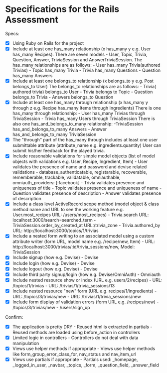 # Specifications for the Rails Assessment

Specs:
- [x] Using Ruby on Rails for the project
- [x] Include at least one has_many relationship (x has_many y e.g. User has_many Recipes).
      There are seven models - User, Topic, Trivia, Question, Answer, TriviaSession and AnswerTriviaSession.
      The has_many relationships are as follows:
       - User has_many Trivia(authored Trivias)
       - Topic has_many Trivia
       - Trivia has_many Questions
       - Question has_many Answers
- [x] Include at least one belongs_to relationship (x belongs_to y e.g. Post belongs_to User)
      The belongs_to relationships are as follows:
      - Trivia( authored trivia) belongs_to User
      - Trivia belongs to Topic
      - Question belongs_to Trivia
      - Answers belongs_to Question
- [x] Include at least one has_many through relationship (x has_many y through z e.g. Recipe has_many Items through Ingredients)
      There is one has_many through relationship:
       - User has_many Trivias through TriviaSession
       - Trivia has_many Users through TriviaSession
      There is also one has_and_belongs_to_many relationship:
      -TriviaSession has_and_belongs_to_many Answers
      - Answer has_and_belongs_to_many TriviaSession
- [x] The "through" part of the has_many through includes at least one user submittable attribute (attribute_name e.g. ingredients.quantity)
      User can submit his/her feedback for the played trivia.
- [x] Include reasonable validations for simple model objects (list of model objects with validations e.g. User, Recipe, Ingredient, Item)
      - User validates the presence of name and password and devise related validations - database_authenticatable, registarable, recoverable, rememberable, trackable, validatable, omniauthable, omniauth_providers: [:facebook]
      - Trivia validates presence and uniqueness of title
      - Topic validates presence and uniqueness of name
      - Question validates presence of description
      - Answer validates presence of description
- [x] Include a class level ActiveRecord scope method (model object & class method name and URL to see the working feature e.g. User.most_recipes URL: /users/most_recipes)
      - Trivia.search URL: localhost:3000/search=searched_term
      - TriviaSession.order_by_created_at URL:/trivia_zone
      - Trivia.authored_by URL: http://localhost:3000/topics/1/trivias
- [x] Include a nested form writing to an associated model using a custom attribute writer (form URL, model name e.g. /recipe/new, Item)
      - URL: http://localhost:3000/trivias/:id/trivia_sessions/new, Model: TriviaSession
- [x] Include signup (how e.g. Devise)
      - Devise
- [x] Include login (how e.g. Devise)
      - Devise
- [x] Include logout (how e.g. Devise)
      - Devise
- [x] Include third party signup/login (how e.g. Devise/OmniAuth)
      - Omniauth
- [x] Include nested resource show or index (URL e.g. users/2/recipes)
      - URL: /topics/1/trivias
      - URL: /trivias/1/trivia_sessions/13
- [x] Include nested resource "new" form (URL e.g. recipes/1/ingredients)
      - URL: /topics/3/trivias/new
      - URL: /trivias/1/trivia_sessions/new
- [x] Include form display of validation errors (form URL e.g. /recipes/new)
      - /topics/3/trivias/new
      - /users/sign_up

Confirm:
- [x] The application is pretty DRY
      - Reused html is extracted in partials
      - Reused methods are loaded using before_action in controllers
- [x] Limited logic in controllers
      - Controllers do not deal with data manipulation
- [x] Views use helper methods if appropriate
      - Views use helper methods like form_group_error_class_for, nav_status and nav_item_url
- [x] Views use partials if appropriate
      - Partials used: _homepage, _logged_in_user, _navbar, _topics, _form, _question_field, _answer_field

